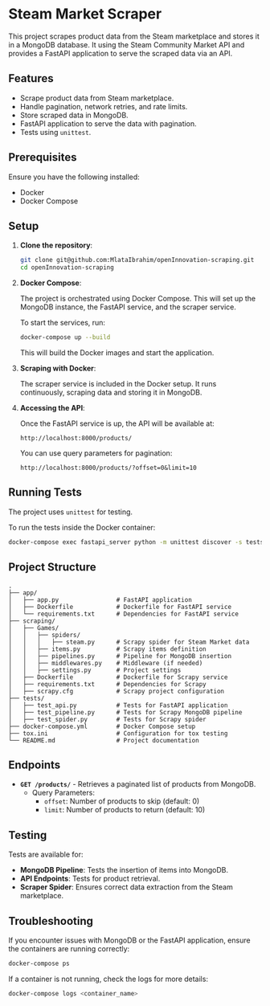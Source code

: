 # Steam Market Scraper

This project scrapes product data from the Steam marketplace and stores it in a MongoDB database. It using the Steam Community Market API and provides a FastAPI application to serve the scraped data via an API. 

## Features

- Scrape product data from Steam marketplace.
- Handle pagination, network retries, and rate limits.
- Store scraped data in MongoDB.
- FastAPI application to serve the data with pagination.
- Tests using `unittest`.

## Prerequisites

Ensure you have the following installed:

- Docker
- Docker Compose

## Setup

1. **Clone the repository**:

    ```bash
    git clone git@github.com:MlataIbrahim/openInnovation-scraping.git
    cd openInnovation-scraping
    ```

2. **Docker Compose**:

    The project is orchestrated using Docker Compose. This will set up the MongoDB instance, the FastAPI service, and the scraper service.

    To start the services, run:

    ```bash
    docker-compose up --build
    ```

    This will build the Docker images and start the application.

3. **Scraping with Docker**:

    The scraper service is included in the Docker setup. It runs continuously, scraping data and storing it in MongoDB.

4. **Accessing the API**:

    Once the FastAPI service is up, the API will be available at:

    ```
    http://localhost:8000/products/
    ```

    You can use query parameters for pagination:

    ```
    http://localhost:8000/products/?offset=0&limit=10
    ```

## Running Tests

The project uses `unittest` for testing.

To run the tests inside the Docker container:

```bash
docker-compose exec fastapi_server python -m unittest discover -s tests
```

## Project Structure

```
.
├── app/
│   ├── app.py                # FastAPI application
│   ├── Dockerfile            # Dockerfile for FastAPI service
│   └── requirements.txt      # Dependencies for FastAPI service
├── scraping/
│   ├── Games/
│   │   ├── spiders/
│   │   │   ├── steam.py      # Scrapy spider for Steam Market data
│   │   ├── items.py          # Scrapy items definition
│   │   ├── pipelines.py      # Pipeline for MongoDB insertion
│   │   ├── middlewares.py    # Middleware (if needed)
│   │   ├── settings.py       # Project settings
│   ├── Dockerfile            # Dockerfile for Scrapy service
│   ├── requirements.txt      # Dependencies for Scrapy
│   ├── scrapy.cfg            # Scrapy project configuration
├── tests/
│   ├── test_api.py           # Tests for FastAPI application
│   ├── test_pipeline.py      # Tests for Scrapy MongoDB pipeline
│   ├── test_spider.py        # Tests for Scrapy spider
├── docker-compose.yml        # Docker Compose setup
├── tox.ini                   # Configuration for tox testing
└── README.md                 # Project documentation
```

## Endpoints

- **`GET /products/`** - Retrieves a paginated list of products from MongoDB.
  - Query Parameters:
    - `offset`: Number of products to skip (default: 0)
    - `limit`: Number of products to return (default: 10)

## Testing

Tests are available for:

- **MongoDB Pipeline**: Tests the insertion of items into MongoDB.
- **API Endpoints**: Tests for product retrieval.
- **Scraper Spider**: Ensures correct data extraction from the Steam marketplace.

## Troubleshooting

If you encounter issues with MongoDB or the FastAPI application, ensure the containers are running correctly:

```bash
docker-compose ps
```

If a container is not running, check the logs for more details:

```bash
docker-compose logs <container_name>
```